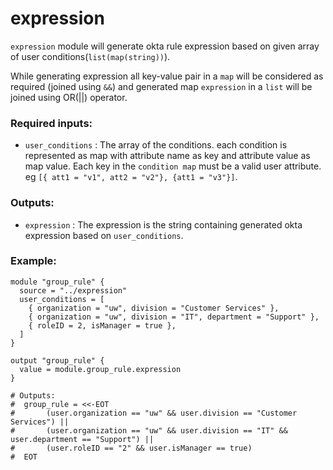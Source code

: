 # expression

`expression` module will generate okta rule expression based on given array of user conditions(`list(map(string))`).


While generating expression all key-value pair in a `map` will be considered as required (joined using `&&`) and generated map `expression` in a `list` will be joined using OR(||) operator.


### Required inputs:
* `user_conditions` : The array of the conditions. each condition is represented as map with attribute name as key and attribute value as map value. Each key in the `condition map` must be a valid user attribute. eg `[{ att1 = "v1", att2 = "v2"}, {att1 = "v3"}]`.

### Outputs:

* `expression` : The expression is the string containing generated okta expression based on `user_conditions`.

### Example:
```hcl
module "group_rule" {
  source = "../expression"
  user_conditions = [
    { organization = "uw", division = "Customer Services" },
    { organization = "uw", division = "IT", department = "Support" },
    { roleID = 2, isManager = true },
  ]
}

output "group_rule" {
  value = module.group_rule.expression
}

# Outputs:
#  group_rule = <<-EOT
#       (user.organization == "uw" && user.division == "Customer Services") ||
#       (user.organization == "uw" && user.division == "IT" && user.department == "Support") ||
#       (user.roleID == "2" && user.isManager == true)
#  EOT
```
